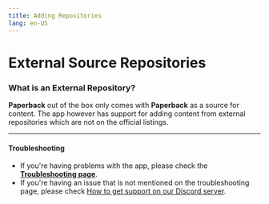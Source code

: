 ```yaml
---
title: Adding Repositories
lang: en-US
---
```


# External Source Repositories
### What is an External Repository?

**Paperback** out of the box only comes with **Paperback** as a source for content. The app however has support for adding content from external repositories which are not on the official listings. 

---

#### Troubleshooting
 * If you're having problems with the app, please check the **[Troubleshooting page](/help/faq/#troubleshooting)**. 
 * If you're having an issue that is not mentioned on the troubleshooting page, please check [How to get support on our Discord server](/help/guides/discord-support).
